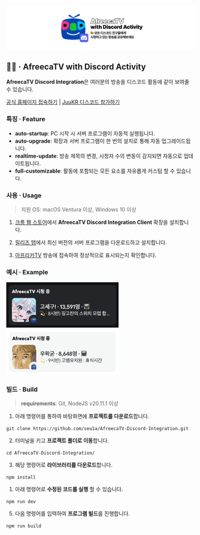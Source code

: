 ![title.png](https://raw.githubusercontent.com/seu1a/AfreecaTV-Discord-Integration/develop/.github/assets/title.png)

## 👋🏻 · AfreecaTV with Discord Activity

**AfreecaTV Discord Integration**은 여러분의 방송을 디스코드 활동에 같이 보여줄 수 있습니다.

[공식 홈페이지 접속하기](https://ada.juu.kr) | [JuuKR 디스코드 참가하기](https://discord.gg/HGJfmtf678)

### 특징 · Feature

- **auto-startup**: PC 시작 시 서버 프로그램이 자동적 실행됩니다.
- **auto-upgrade**: 확장과 서버 프로그램이 한 번의 설치로 통해 자동 업그레이드됩니다.
- **realtime-update**: 방송 제목의 변경, 시청자 수의 변동이 감지되면 자동으로 업데이트됩니다.
- **full-customizable**: 활동에 포함되는 모든 요소를 자유롭게 커스텀 할 수 있습니다.

### 사용 · Usage

> 지원 OS: macOS Ventura 이상, Windows 10 이상

1. [크롬 웹 스토어](https://chromewebstore.google.com/detail/afreecatv-discord-integra/aandnmofckmnajlbflkphcmkcnlkigff?hl=ko)에서 **AfreecaTV Discord Integration Client** 확장을 설치합니다.

2. [릴리즈 탭](https://github.com/seu1a/AfreecaTV-Discord-Integration/releases)에서 최신 버전의 서버 프로그램을 다운로드하고 설치합니다.

3. [아프리카TV](https://afreecatv.com) 방송에 접속하여 정상적으로 표시되는지 확인합니다.

### 예시 · Example

<img src="https://raw.githubusercontent.com/seu1a/AfreecaTV-Discord-Integration/develop/.github/assets/example_1.png" width="300" /> <img src="https://raw.githubusercontent.com/seu1a/AfreecaTV-Discord-Integration/develop/.github/assets/example_2.png" width="300" />

### 빌드 · Build

> **requirements**: Git, NodeJS v20.11.1 이상

1. 아래 명령어를 통하여 바탕화면에 **프로젝트를 다운로드**합니다.

`git clone https://github.com/seu1a/AfreecaTV-Discord-Integration.git`

2. 터미널을 키고 **프로젝트 폴더로 이동**합니다.

`cd AfreecaTV-Discord-Integration/`

3. 해당 명령어로 **라이브러리를 다운로드**합니다.

`npm install`

1. 아래 명령어로 **수정된 코드를 실행** 할 수 있습니다.

`npm run dev`

5. 다음 명령어를 입력하여 **프로그램 빌드**를 진행합니다.

`npm run build`
